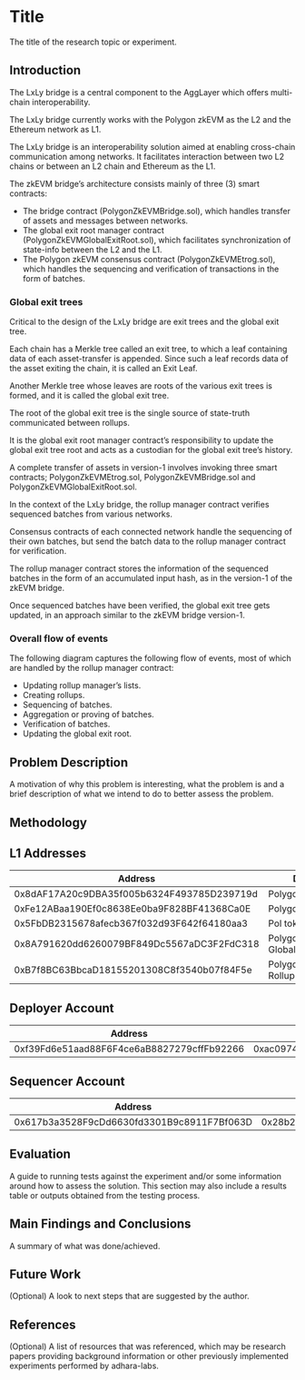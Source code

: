 # Title

The title of the research topic or experiment.

## Introduction

The LxLy bridge is a central component to the AggLayer which offers multi-chain interoperability.

The LxLy bridge currently works with the Polygon zkEVM as the L2 and the Ethereum network as L1.

The LxLy bridge is an interoperability solution aimed at enabling cross-chain communication among networks. It facilitates interaction between two L2 chains or between an L2 chain and Ethereum as the L1.

The zkEVM bridge’s architecture consists mainly of three (3) smart contracts:

- The bridge contract (PolygonZkEVMBridge.sol), which handles transfer of assets and messages between networks.
- The global exit root manager contract (PolygonZkEVMGlobalExitRoot.sol), which facilitates synchronization of state-info between the L2 and the L1.
- The Polygon zkEVM consensus contract (PolygonZkEVMEtrog.sol), which handles the sequencing and verification of transactions in the form of batches.

### Global exit trees

Critical to the design of the LxLy bridge are exit trees and the global exit tree.

Each chain has a Merkle tree called an exit tree, to which a leaf containing data of each asset-transfer is appended. Since such a leaf records data of the asset exiting the chain, it is called an Exit Leaf.

Another Merkle tree whose leaves are roots of the various exit trees is formed, and it is called the global exit tree.

The root of the global exit tree is the single source of state-truth communicated between rollups.

It is the global exit root manager contract’s responsibility to update the global exit tree root and acts as a custodian for the global exit tree’s history.

A complete transfer of assets in version-1 involves invoking three smart contracts; PolygonZkEVMEtrog.sol, PolygonZkEVMBridge.sol and PolygonZkEVMGlobalExitRoot.sol.

In the context of the LxLy bridge, the rollup manager contract verifies sequenced batches from various networks.

Consensus contracts of each connected network handle the sequencing of their own batches, but send the batch data to the rollup manager contract for verification.

The rollup manager contract stores the information of the sequenced batches in the form of an accumulated input hash, as in the version-1 of the zkEVM bridge.

Once sequenced batches have been verified, the global exit tree gets updated, in an approach similar to the zkEVM bridge version-1.

### Overall flow of events
The following diagram captures the following flow of events, most of which are handled by the rollup manager contract:

- Updating rollup manager’s lists.
- Creating rollups.
- Sequencing of batches.
- Aggregation or proving of batches.
- Verification of batches.
- Updating the global exit root.

## Problem Description

A motivation of why this problem is interesting, what the problem is and a brief description of what we intend to do to better assess the problem.

## Methodology

## L1 Addresses

| Address                                    | Description                    |
|--------------------------------------------|--------------------------------|
| 0x8dAF17A20c9DBA35f005b6324F493785D239719d | Polygon ZKEVM                  |
| 0xFe12ABaa190Ef0c8638Ee0ba9F828BF41368Ca0E | Polygon Bridge                 |
| 0x5FbDB2315678afecb367f032d93F642f64180aa3 | Pol token                      |
| 0x8A791620dd6260079BF849Dc5567aDC3F2FdC318 | Polygon GlobalExitRootManager  |
| 0xB7f8BC63BbcaD18155201308C8f3540b07f84F5e | Polygon RollupManager          |

## Deployer Account

| Address                                    | Private Key                                                        |
|--------------------------------------------|--------------------------------------------------------------------|
| 0xf39Fd6e51aad88F6F4ce6aB8827279cffFb92266 | 0xac0974bec39a17e36ba4a6b4d238ff944bacb478cbed5efcae784d7bf4f2ff80 |

## Sequencer Account

| Address                                    | Private Key                                                        |
|--------------------------------------------|--------------------------------------------------------------------|
| 0x617b3a3528F9cDd6630fd3301B9c8911F7Bf063D | 0x28b2b0318721be8c8339199172cd7cc8f5e273800a35616ec893083a4b32c02e |


## Evaluation

A guide to running tests against the experiment and/or some information around how to assess the solution. This section may also include a results table or outputs obtained from the testing process.

## Main Findings and Conclusions

A summary of what was done/achieved.

## Future Work

(Optional) A look to next steps that are suggested by the author.

## References

(Optional) A list of resources that was referenced, which may be research papers providing background information or other previously implemented experiments performed by adhara-labs. 
